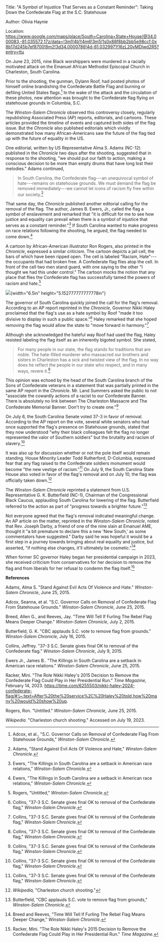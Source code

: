 Title: "A Symbol of Injustice That Serves as a Constant Reminder":
Taking Down the Confederate Flag at the S.C. Statehouse

Author: Olivia Haynie

Location:
<https://www.google.com/maps/place/South+Carolina+State+House/@34.000083,-81.035572,17z/data=!3m1!4b1!4m6!3m5!1s0x88f8bb2bb5e98ccf:0x8b17d245b7ef8700!8m2!3d34.0000786!4d-81.0329971!16zL20vMDlwd2R5?entry=ttu>

On June 23, 2015, nine Black worshippers were murdered in a racially
motivated attack on the Emanuel African Methodist Episcopal Church in
Charleston, South Carolina.

Prior to the shooting, the gunman, Dylann Roof, had posted photos of
himself online brandishing the Confederate Battle Flag and burning or
defiling United States flags.[^1] In the wake of the attack and the
circulation of these photos, new attention was brought to the
Confederate flag flying on statehouse grounds in Columbia, S.C.

The *Winston-Salem Chronicle* observed this controversy closely,
regularly republishing Associated Press (AP) reports, editorials, and
cartoons. These articles provided the timeline of events and captured
both sides of the flag issue. But the *Chronicle* also published
editorials which vividly demonstrated how many African-Americans saw the
future of the flag tied up with the future of equality in the US.

One editorial, written by US Representative Alma S. Adams (NC-12)
published in the *Chronicle* two days after the shooting, suggested that
in response to the shooting, "we should put our faith to action, making
a conscious decision to be more than empty drums that have long lost
their melodies." Adams continued,

> In South Carolina, the Confederate flag---an unequivocal symbol of
> hate---remains on statehouse grounds. We must demand the flag be
> removed immediately---we cannot let icons of racism fly free within
> our society.[^2]

That same day, the *Chronicle* published another editorial calling for
the removal of the flag. The author, James B. Ewers, Jr., called the
flag a symbol of enslavement and remarked that "it is difficult for me
to see how justice and equality can prevail when there is a symbol of
injustice that serves as a constant reminder."[^3] If South Carolina
wanted to make progress on race relations following the shooting, he
argued, the flag needed to come down.[^4]

A cartoon by African-American illustrator Ron Rogers, also printed in
the *Chronicle*, expressed a similar criticism. The cartoon depicts a
jail cell, the bars of which have been ripped open. The cell is labeled
"Racism, Hate"---the occupants that had broken free. A Confederate flag
flies atop the cell. In front of the cell two men stand guard, with one
saying to the other "I thought we had this under control." The cartoon
mocks the notion that any place that flies the Confederate flag has
successfully tamed the powers of racism and hate.[^5]

![](media/image1.jpg){width="6.5in" height="5.152777777777778in"}

The governor of South Carolina quickly joined the call for the flag's
removal. According to an AP report reprinted in the *Chronicle*,
Governor Nikki Haley proclaimed that the flag's use as a hate symbol by
Roof "made it too divisive to display in such a public space."[^6] Haley
remarked that she hoped removing the flag would allow the state to "move
forward in harmony."[^7]

Although she acknowledged the hateful way Roof had used the flag, Haley
resisted labeling the flag itself as an inherently bigoted symbol. She
stated,

> For many people in our state, the flag stands for traditions that are
> noble. The hate-filled murderer who massacred our brothers and sisters
> in Charleston has a sick and twisted view of the flag. In no way does
> he reflect the people in our state who respect, and in many ways,
> revere it.[^8]

This opinion was echoed by the head of the South Carolina branch of the
Sons of Confederate veterans in a statement that was partially printed
in the same AP report in the *Chronicle*. Mr. Land Summers asked the
public to not "associate the cowardly actions of a racist to our
Confederate Banner. There is absolutely no link between The Charleston
Massacre and The Confederate Memorial Banner. Don't try to create
one."[^9]

On July 6, the South Carolina Senate voted 37-3 in favor of removal.
According to the AP report on the vote, several white senators who had
once supported the flag's presence on Statehouse grounds, stated that
they now understood "why their black colleagues felt the flag no longer
represented the valor of Southern soldiers" but the brutality and racism
of slavery.[^10]

It was also up for discussion whether or not the pole itself would
remain standing. House Minority Leader Todd Rutherford, D-Columbia,
expressed fear that any flag raised to the Confederate soldiers monument
would become "the new vestige of racism."[^11] On July 9, the South
Carolina State House also voted in favor of the flag's removal and on
July 10, the flag was officially taken down.[^12]

The *Winston-Salem Chronicle* reprinted a statement from U.S.
Representative G. K. Butterfield (NC-1), Chairman of the Congressional
Black Caucus, applauding South Carolina for lowering of the flag.
Butterfield referred to the action as part of "progress towards a
brighter future."[^13]

Not everyone agreed that the flag's removal indicated meaningful change.
An AP article on the matter, reprinted in the *Winston-Salem Chronicle*,
noted that Rev. Joseph Darby, a friend of one of the nine slain at
Emanuel AME, thought it "a bit premature to declare this a new 'New
South,' as some commentators have suggested." Darby said he was hopeful
it would be a first step in a journey towards bringing about real
equality and justice, but asserted, "if nothing else changes, it'll
ultimately be cosmetic."[^14]

When former SC governor Haley began her presidential campaign in 2023,
she received criticism from conservatives for her decision to remove the
flag and from liberals for her refusal to condemn the flag itself.[^15]

**References**

Adams, Alma S. "Stand Against Evil Acts Of Violence and Hate."
*Winston-Salem Chronicle*, June 25, 2015.

Adcox, Seanna, et al. "S.C. Governor Calls on Removal of Confederate
Flag From Statehouse Grounds." *Winston-Salem Chronicle*, June 25, 2015.

Breed, Allen G., and Reeves, Jay. "Time Will Tell If Furling The Rebel
Flag Means Deeper Change." *Winston-Salem Chronicle*, July 2, 2015.

Butterfield, G. K. "CBC applauds S.C. vote to remove flag from grounds."
*Winston-Salem Chronicle,* July 16, 2015.

Collins, Jeffrey. "37-3 S.C. Senate gives final OK to removal of the
Confederate flag." *Winston-Salem Chronicle*, July 9, 2015.

Ewers Jr., James B.. "The Killings in South Carolina are a setback in
American race relations." *Winston-Salem Chronicle*, June 25, 2015.

Racker, Mini. "The Role Nikki Haley\'s 2015 Decision to Remove the
Confederate Flag Could Play in Her Presidential Run." *Time Magazine,*
February 14, 2023.
https://time.com/6255503/nikki-haley-2024-confederate-flag/#:\~:text=After%20the%20service%2C%20Haley%20told,how%20many%20would%20show%20up.

Rogers, Ron. "Untitled." *Winston-Salem Chronicle,* June 25, 2015.

*Wikipedia.* "Charleston church shooting." Accessed on July 19, 2023.

[^1]: Adcox, et al., "S.C. Governor Calls on Removal of Confederate Flag
    From Statehouse Grounds," *Winston-Salem Chronicle*.

[^2]: Adams, "Stand Against Evil Acts Of Violence and Hate,"
    *Winston-Salem Chronicle*.

[^3]: Ewers, "The Killings in South Carolina are a setback in American
    race relations," *Winston-Salem Chronicle*.

[^4]: Ewers, "The Killings in South Carolina are a setback in American
    race relations," *Winston-Salem Chronicle*.

[^5]: Rogers, "Untitled," *Winston-Salem Chronicle*.

[^6]: Collins, "37-3 S.C. Senate gives final OK to removal of the
    Confederate flag," *Winston-Salem Chronicle*.

[^7]: Collins, "37-3 S.C. Senate gives final OK to removal of the
    Confederate flag," *Winston-Salem Chronicle*.

[^8]: Collins, "37-3 S.C. Senate gives final OK to removal of the
    Confederate flag," *Winston-Salem Chronicle*.

[^9]: Collins, "37-3 S.C. Senate gives final OK to removal of the
    Confederate flag," *Winston-Salem Chronicle*.

[^10]: Collins, "37-3 S.C. Senate gives final OK to removal of the
    Confederate flag," *Winston-Salem Chronicle*.

[^11]: Collins, "37-3 S.C. Senate gives final OK to removal of the
    Confederate flag," *Winston-Salem Chronicle*.

[^12]: *Wikipedia,* "Charleston church shooting."

[^13]: Butterfield, "CBC applauds S.C. vote to remove flag from
    grounds," *Winston-Salem Chronicle*.

[^14]: Breed and Reeves, "Time Will Tell If Furling The Rebel Flag Means
    Deeper Change," *Winston-Salem Chronicle*.

[^15]: Racker, Mini. "The Role Nikki Haley\'s 2015 Decision to Remove
    the Confederate Flag Could Play in Her Presidential Run." *Time
    Magazine.*
